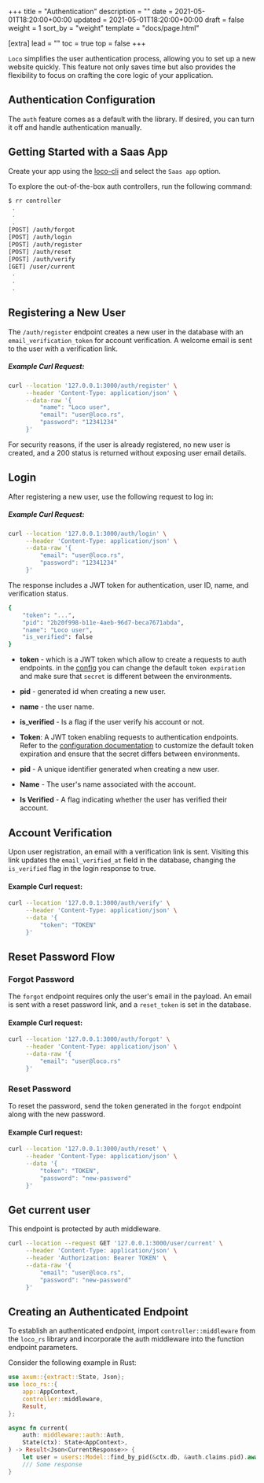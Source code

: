 +++
title = "Authentication"
description = ""
date = 2021-05-01T18:20:00+00:00
updated = 2021-05-01T18:20:00+00:00
draft = false
weight = 1
sort_by = "weight"
template = "docs/page.html"

[extra]
lead = ""
toc = true
top = false
+++

`Loco` simplifies the user authentication process, allowing you to set up a new website quickly. This feature not only saves time but also provides the flexibility to focus on crafting the core logic of your application.

## Authentication Configuration

The `auth` feature comes as a default with the library. If desired, you can turn it off and handle authentication manually.

## Getting Started with a Saas App

Create your app using the [loco-cli](/docs/getting-started/tour.md) and select the `Saas app` option.

To explore the out-of-the-box auth controllers, run the following command:

```sh
$ rr controller
 .
 .
 .
[POST] /auth/forgot
[POST] /auth/login
[POST] /auth/register
[POST] /auth/reset
[POST] /auth/verify
[GET] /user/current
 .
 .
 .
```

## Registering a New User

The `/auth/register` endpoint creates a new user in the database with an `email_verification_token` for account verification. A welcome email is sent to the user with a verification link.

##### Example Curl Request:

```sh
curl --location '127.0.0.1:3000/auth/register' \
     --header 'Content-Type: application/json' \
     --data-raw '{
         "name": "Loco user",
         "email": "user@loco.rs",
         "password": "12341234"
     }'
```

For security reasons, if the user is already registered, no new user is created, and a 200 status is returned without exposing user email details.

## Login

After registering a new user, use the following request to log in:

##### Example Curl Request:

```sh
curl --location '127.0.0.1:3000/auth/login' \
     --header 'Content-Type: application/json' \
     --data-raw '{
         "email": "user@loco.rs",
         "password": "12341234"
     }'
```

The response includes a JWT token for authentication, user ID, name, and verification status.

```sh
{
    "token": "...",
    "pid": "2b20f998-b11e-4aeb-96d7-beca7671abda",
    "name": "Loco user",
    "is_verified": false
}
```

- **token** - which is a JWT token which allow to create a requests to auth endpoints. in the [config](@/docs/getting-started/config.md) you can change the default `token expiration` and make sure that `secret` is different between the environments.
- **pid** - generated id when creating a new user.
- **name** - the user name.
- **is_verified** - Is a flag if the user verify his account or not.

- **Token**: A JWT token enabling requests to authentication endpoints. Refer to the [configuration documentation](@/docs/getting-started/config.md) to customize the default token expiration and ensure that the secret differs between environments.
- **pid** - A unique identifier generated when creating a new user.
- **Name** - The user's name associated with the account.
- **Is Verified** - A flag indicating whether the user has verified their account.

## Account Verification

Upon user registration, an email with a verification link is sent. Visiting this link updates the `email_verified_at` field in the database, changing the `is_verified` flag in the login response to true.

#### Example Curl request:

```sh
curl --location '127.0.0.1:3000/auth/verify' \
     --header 'Content-Type: application/json' \
     --data '{
         "token": "TOKEN"
     }'
```

## Reset Password Flow

### Forgot Password

The `forgot` endpoint requires only the user's email in the payload. An email is sent with a reset password link, and a `reset_token` is set in the database.

#### Example Curl request:

```sh
curl --location '127.0.0.1:3000/auth/forgot' \
     --header 'Content-Type: application/json' \
     --data-raw '{
         "email": "user@loco.rs"
     }'
```

### Reset Password

To reset the password, send the token generated in the `forgot` endpoint along with the new password.

#### Example Curl request:

```sh
curl --location '127.0.0.1:3000/auth/reset' \
     --header 'Content-Type: application/json' \
     --data '{
         "token": "TOKEN",
         "password": "new-password"
     }'
```

## Get current user

This endpoint is protected by auth middleware.

```sh
curl --location --request GET '127.0.0.1:3000/user/current' \
     --header 'Content-Type: application/json' \
     --header 'Authorization: Bearer TOKEN' \
     --data-raw '{
         "email": "user@loco.rs",
         "password": "new-password"
     }'
```

## Creating an Authenticated Endpoint

To establish an authenticated endpoint, import `controller::middleware` from the `loco_rs` library and incorporate the auth middleware into the function endpoint parameters.

Consider the following example in Rust:

```rust
use axum::{extract::State, Json};
use loco_rs::{
    app::AppContext,
    controller::middleware,
    Result,
};

async fn current(
    auth: middleware::auth::Auth,
    State(ctx): State<AppContext>,
) -> Result<Json<CurrentResponse>> {
    let user = users::Model::find_by_pid(&ctx.db, &auth.claims.pid).await?;
    /// Some response
}

```
